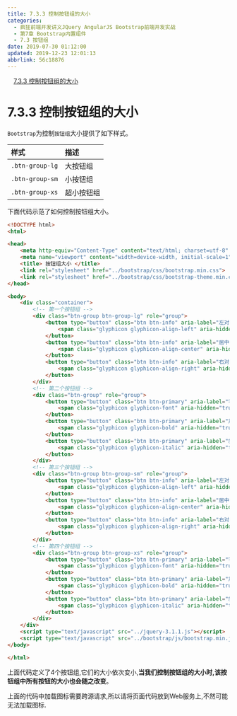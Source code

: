 ```yaml
---
title: 7.3.3 控制按钮组的大小
categories: 
  - 疯狂前端开发讲义JQuery AngularJS Bootstrap前端开发实战
  - 第7章 Bootstrap内置组件
  - 7.3 按钮组
date: 2019-07-30 01:12:00
updated: 2019-12-23 12:01:13
abbrlink: 56c18876
---
```

<div id='my_toc'><a href="/JavaReadingNotes/56c18876/#7-3-3-控制按钮组的大小" class="header_1">7.3.3 控制按钮组的大小</a>&nbsp;<br></div>
<style>.header_1{margin-left: 1em;}.header_2{margin-left: 2em;}.header_3{margin-left: 3em;}.header_4{margin-left: 4em;}.header_5{margin-left: 5em;}.header_6{margin-left: 6em;}</style>
<!--more-->
<script>if (navigator.platform.search('arm')==-1){document.getElementById('my_toc').style.display = 'none';}var e,p = document.getElementsByTagName('p');while (p.length>0) {e = p[0];e.parentElement.removeChild(e);}</script>

<!--end-->
<!--SSTStart-->
# 7.3.3 控制按钮组的大小 #
`Bootstrap`为控制`按钮组`大小提供了如下样式。

|样式|描述|
|:---|:---|
|`.btn-group-lg`|大按钮组|
|`.btn-group-sm`|小按钮组|
|`.btn-group-xs`|超小按钮组|

下面代码示范了如何控制按钮组大小。
```html
<!DOCTYPE html>
<html>

<head>
    <meta http-equiv="Content-Type" content="text/html; charset=utf-8" />
    <meta name="viewport" content="width=device-width, initial-scale=1">
    <title> 按钮组大小 </title>
    <link rel="stylesheet" href="../bootstrap/css/bootstrap.min.css">
    <link rel="stylesheet" href="../bootstrap/css/bootstrap-theme.min.css">
</head>

<body>
    <div class="container">
        <!-- 第一个按钮组 -->
        <div class="btn-group btn-group-lg" role="group">
            <button type="button" class="btn btn-info" aria-label="左对齐">
                <span class="glyphicon glyphicon-align-left" aria-hidden="true"></span>
            </button>
            <button type="button" class="btn btn-info" aria-label="居中对齐">
                <span class="glyphicon glyphicon-align-center" aria-hidden="true"></span>
            </button>
            <button type="button" class="btn btn-info" aria-label="右对齐">
                <span class="glyphicon glyphicon-align-right" aria-hidden="true"></span>
            </button>
        </div>
        <!-- 第二个按钮组 -->
        <div class="btn-group" role="group">
            <button type="button" class="btn btn-primary" aria-label="字体">
                <span class="glyphicon glyphicon-font" aria-hidden="true"></span>
            </button>
            <button type="button" class="btn btn-primary" aria-label="加粗">
                <span class="glyphicon glyphicon-bold" aria-hidden="true"></span>
            </button>
            <button type="button" class="btn btn-primary" aria-label="斜体">
                <span class="glyphicon glyphicon-italic" aria-hidden="true"></span>
            </button>
        </div>
        <!-- 第三个按钮组 -->
        <div class="btn-group btn-group-sm" role="group">
            <button type="button" class="btn btn-info" aria-label="左对齐">
                <span class="glyphicon glyphicon-align-left" aria-hidden="true"></span>
            </button>
            <button type="button" class="btn btn-info" aria-label="居中对齐">
                <span class="glyphicon glyphicon-align-center" aria-hidden="true"></span>
            </button>
            <button type="button" class="btn btn-info" aria-label="右对齐">
                <span class="glyphicon glyphicon-align-right" aria-hidden="true"></span>
            </button>
        </div>
        <!-- 第四个按钮组 -->
        <div class="btn-group btn-group-xs" role="group">
            <button type="button" class="btn btn-primary" aria-label="字体">
                <span class="glyphicon glyphicon-font" aria-hidden="true"></span>
            </button>
            <button type="button" class="btn btn-primary" aria-label="加粗">
                <span class="glyphicon glyphicon-bold" aria-hidden="true"></span>
            </button>
            <button type="button" class="btn btn-primary" aria-label="斜体">
                <span class="glyphicon glyphicon-italic" aria-hidden="true"></span>
            </button>
        </div>
    </div>
    <script type="text/javascript" src="../jquery-3.1.1.js"></script>
    <script type="text/javascript" src="../bootstrap/js/bootstrap.min.js"></script>
</body>

</html>
```
上面代码定义了4个按钮组,它们的大小依次变小,**当我们控制按钮组的大小时,该按钮组中所有按钮的大小也会随之改变**。
<!--SSTStop-->
上面的代码中加载图标需要跨源请求,所以请将页面代码放到Web服务上,不然可能无法加载图标.

